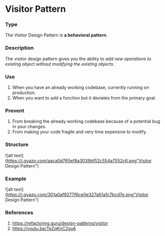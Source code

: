 # Visitor Pattern
### Type
The Visitor Design Pattern is **a behavioral pattern**.
### Description
The visitor design pattern gives you the ability to *add new operations to existing object without modifying the existing objects*.
### Use
1. When you have an already working codebase, currently running on production.
2. When you want to add a function but it deviates from the primary goal.
### Prevent
1. From breaking the already working codebase because of a potential bug in your changes.
2. From making your code fragile and very time expensive to modify.

### Structure

![alt text](https://i.gyazo.com/aaca0d765ef8a3039bf52c554a7552c6.png"Visitor Design Pattern")

### Example
![alt text](https://i.gyazo.com/301a0af9277f6ce0e327a61a1c7bcd7e.png"Visitor Design Pattern")

### References
1. https://refactoring.guru/design-patterns/visitor
2. https://youtu.be/TeZqKnC2gvA
